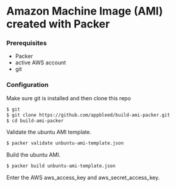 # Amazon Machine Image (AMI) created with Packer

### Prerequisites

  - Packer
  - active AWS account
  - git

### Configuration
Make sure git is installed and then clone this repo
```sh
$ git
$ git clone https://github.com/appbleed/build-ami-packer.git
$ cd build-ami-packer
```
Validate the ubuntu AMI template.
```sh
$ packer validate unbuntu-ami-template.json
```
Build the ubuntu AMI.

```sh
$ packer build unbuntu-ami-template.json
```
Enter the AWS aws_access_key and aws_secret_access_key.
